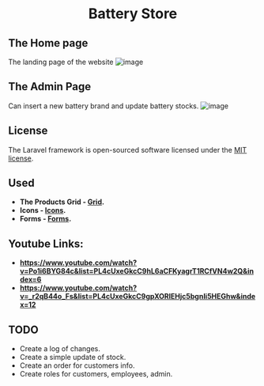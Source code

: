 <h1 align="center">Battery Store</h1>

## The Home page
The landing page of the website
![image](https://github.com/jhnlaurence/online-battery-store/assets/76924425/5f344e5b-4c1b-4afc-bb96-372d08564d05)

## The Admin Page
Can insert a new battery brand and update battery stocks.
![image](https://github.com/jhnlaurence/online-battery-store/assets/76924425/917422f0-5285-492e-aeb0-fc6dd2f8014d)


## License
The Laravel framework is open-sourced software licensed under the [MIT license](https://opensource.org/licenses/MIT).


## Used
-   **The Products Grid - [Grid](https://tailwindcomponents.com/component/card-list-tailwindcss-posts-articles).**
-   **Icons - [Icons](https://heroicons.dev).**
-   **Forms - [Forms](https://tailwindcomponents.com/component/responsive-form-4).**


## Youtube Links:
-   **https://www.youtube.com/watch?v=Po1i6BYG84c&list=PL4cUxeGkcC9hL6aCFKyagrT1RCfVN4w2Q&index=6**
-   **https://www.youtube.com/watch?v=_r2qB44o_Fs&list=PL4cUxeGkcC9gpXORlEHjc5bgnIi5HEGhw&index=12**


## TODO
- Create a log of changes.
- Create a simple update of stock.
- Create an order for customers info.
- Create roles for customers, employees, admin.
